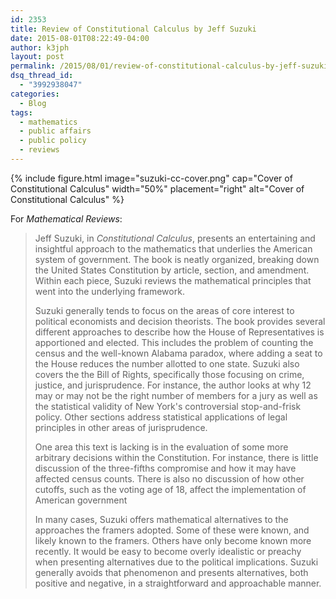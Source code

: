 ```yaml
---
id: 2353
title: Review of Constitutional Calculus by Jeff Suzuki
date: 2015-08-01T08:22:49-04:00
author: k3jph
layout: post
permalink: /2015/08/01/review-of-constitutional-calculus-by-jeff-suzuki/
dsq_thread_id:
  - "3992938047"
categories:
  - Blog
tags:
  - mathematics
  - public affairs
  - public policy
  - reviews
---
```


{% include figure.html image="suzuki-cc-cover.png"
   cap="Cover of Constitutional Calculus" width="50%" placement="right"
   alt="Cover of Constitutional Calculus" %}

For _Mathematical Reviews_:

> Jeff Suzuki, in _Constitutional Calculus_, presents an entertaining and insightful approach to the mathematics that underlies the American system of government.  The book is neatly organized, breaking down the United States Constitution by article, section, and amendment.  Within each piece, Suzuki reviews the mathematical principles that went into the underlying framework.  
>
> Suzuki generally tends to focus on the areas of core interest to political economists and decision theorists.  The book provides several different approaches to describe how the House of Representatives is apportioned and elected.  This includes the problem of counting the census and the well-known Alabama paradox, where adding a seat to the House reduces the number allotted to one state.  Suzuki also covers the the Bill of Rights, specifically those focusing on crime, justice, and jurisprudence.  For instance, the author looks at why 12 may or may not be the right number of members for a jury as well as the statistical validity of New York's controversial stop-and-frisk policy.  Other sections address statistical applications of legal principles in other areas of jurisprudence.  
>
> One area this text is lacking is in the evaluation of some more arbitrary decisions within the Constitution.  For instance, there is little discussion of the three-fifths compromise and how it may have affected census counts.  There is also no discussion of how other cutoffs, such as the voting age of 18, affect the implementation of American government 
>
> In many cases, Suzuki offers mathematical alternatives to the approaches the framers adopted.  Some of these were known, and likely known to the framers.  Others have only become known more recently.  It would be easy to become overly idealistic or preachy when presenting alternatives due to the political implications.  Suzuki generally avoids that phenomenon and presents alternatives, both positive and negative, in a straightforward and approachable manner.  
